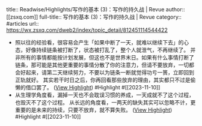 title:: Readwise/Highlights/写作的基本 (3)：写作的持久战 | Revue
author:: [[zsxq.com]]
full-title:: 写作的基本 (3)：写作的持久战 | Revue
category:: #articles
url:: https://wx.zsxq.com/dweb2/index/topic_detail/812451114544422

- 照以往的经验看，很容易会产生「如果中断了一天，就难以继续下去」的心态，好像持续链条被打断了，状态被打乱了，整个人就泄气，不再继续了。 并非所有的事情都能按计划发展，但这也不是世界末日。如果有什么事情打断了链条，那可能是其他更重要的事情分散了你的注意力，但请不要放弃，一切都会好起来，请第二天继续努力，不要以为链条一断就觉得功亏一篑，立即回到正轨就好。 其实若干时日之后，你再回看那些放弃的理由，其实都只不过是偷懒的借口罢了。 ([View Highlight](https://read.readwise.io/read/01hetkp0qct00yexa4f4mdekj6)) #Highlight #[[2023-11-10]]
- 从生理学角度看，漏掉一天也不会耽误习惯的养成，一天成就不了这个过程，也毁灭不了这个过程。 从长远的角度看，一两天的缺失其实可以忽略不计，更重要的是未来的持续，只要不放弃，就不算失败。 ([View Highlight](https://read.readwise.io/read/01hetkp91xh7j2mg12523z77nh)) #Highlight #[[2023-11-10]]